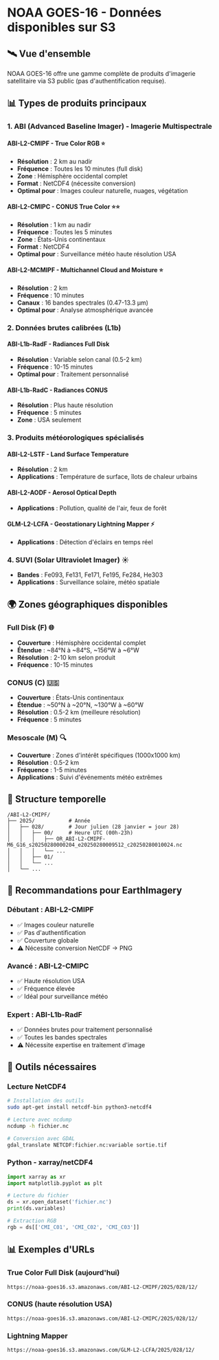# NOAA GOES-16 - Données disponibles sur S3

## 🛰️ Vue d'ensemble

NOAA GOES-16 offre une gamme complète de produits d'imagerie satellitaire via S3 public (pas d'authentification requise).

## 📊 Types de produits principaux

### 1. **ABI (Advanced Baseline Imager) - Imagerie Multispectrale**

#### **ABI-L2-CMIPF** - True Color RGB ⭐
- **Résolution** : 2 km au nadir
- **Fréquence** : Toutes les 10 minutes (full disk)
- **Zone** : Hémisphère occidental complet
- **Format** : NetCDF4 (nécessite conversion)
- **Optimal pour** : Images couleur naturelle, nuages, végétation

#### **ABI-L2-CMIPC** - CONUS True Color ⭐⭐
- **Résolution** : 1 km au nadir  
- **Fréquence** : Toutes les 5 minutes
- **Zone** : États-Unis continentaux
- **Format** : NetCDF4
- **Optimal pour** : Surveillance météo haute résolution USA

#### **ABI-L2-MCMIPF** - Multichannel Cloud and Moisture ⭐
- **Résolution** : 2 km
- **Fréquence** : 10 minutes
- **Canaux** : 16 bandes spectrales (0.47-13.3 μm)
- **Optimal pour** : Analyse atmosphérique avancée

### 2. **Données brutes calibrées (L1b)**

#### **ABI-L1b-RadF** - Radiances Full Disk
- **Résolution** : Variable selon canal (0.5-2 km)
- **Fréquence** : 10-15 minutes
- **Optimal pour** : Traitement personnalisé

#### **ABI-L1b-RadC** - Radiances CONUS
- **Résolution** : Plus haute résolution
- **Fréquence** : 5 minutes
- **Zone** : USA seulement

### 3. **Produits météorologiques spécialisés**

#### **ABI-L2-LSTF** - Land Surface Temperature
- **Résolution** : 2 km
- **Applications** : Température de surface, îlots de chaleur urbains

#### **ABI-L2-AODF** - Aerosol Optical Depth
- **Applications** : Pollution, qualité de l'air, feux de forêt

#### **GLM-L2-LCFA** - Geostationary Lightning Mapper ⚡
- **Applications** : Détection d'éclairs en temps réel

### 4. **SUVI (Solar Ultraviolet Imager)** ☀️
- **Bandes** : Fe093, Fe131, Fe171, Fe195, Fe284, He303
- **Applications** : Surveillance solaire, météo spatiale

## 🌍 Zones géographiques disponibles

### **Full Disk (F)** 🌐
- **Couverture** : Hémisphère occidental complet
- **Étendue** : ~84°N à ~84°S, ~156°W à ~6°W
- **Résolution** : 2-10 km selon produit
- **Fréquence** : 10-15 minutes

### **CONUS (C)** 🇺🇸  
- **Couverture** : États-Unis continentaux
- **Étendue** : ~50°N à ~20°N, ~130°W à ~60°W
- **Résolution** : 0.5-2 km (meilleure résolution)
- **Fréquence** : 5 minutes

### **Mesoscale (M)** 🔍
- **Couverture** : Zones d'intérêt spécifiques (1000x1000 km)
- **Résolution** : 0.5-2 km
- **Fréquence** : 1-5 minutes
- **Applications** : Suivi d'événements météo extrêmes

## 📅 Structure temporelle

```
/ABI-L2-CMIPF/
├── 2025/           # Année
│   ├── 028/        # Jour julien (28 janvier = jour 28)
│   │   ├── 00/     # Heure UTC (00h-23h)
│   │   │   ├── OR_ABI-L2-CMIPF-M6_G16_s20250280000204_e20250280009512_c20250280010024.nc
│   │   │   └── ...
│   │   ├── 01/
│   │   └── ...
│   └── ...
```

## 🎯 Recommandations pour EarthImagery

### **Débutant** : ABI-L2-CMIPF
- ✅ Images couleur naturelle
- ✅ Pas d'authentification
- ✅ Couverture globale
- ⚠️ Nécessite conversion NetCDF → PNG

### **Avancé** : ABI-L2-CMIPC  
- ✅ Haute résolution USA
- ✅ Fréquence élevée
- ✅ Idéal pour surveillance météo

### **Expert** : ABI-L1b-RadF
- ✅ Données brutes pour traitement personnalisé
- ✅ Toutes les bandes spectrales
- ⚠️ Nécessite expertise en traitement d'image

## 🔧 Outils nécessaires

### **Lecture NetCDF4**
```bash
# Installation des outils
sudo apt-get install netcdf-bin python3-netcdf4

# Lecture avec ncdump
ncdump -h fichier.nc

# Conversion avec GDAL
gdal_translate NETCDF:fichier.nc:variable sortie.tif
```

### **Python - xarray/netCDF4**
```python
import xarray as xr
import matplotlib.pyplot as plt

# Lecture du fichier
ds = xr.open_dataset('fichier.nc')
print(ds.variables)

# Extraction RGB
rgb = ds[['CMI_C01', 'CMI_C02', 'CMI_C03']]
```

## 📊 Exemples d'URLs

### True Color Full Disk (aujourd'hui)
```
https://noaa-goes16.s3.amazonaws.com/ABI-L2-CMIPF/2025/028/12/
```

### CONUS (haute résolution USA)  
```
https://noaa-goes16.s3.amazonaws.com/ABI-L2-CMIPC/2025/028/12/
```

### Lightning Mapper
```
https://noaa-goes16.s3.amazonaws.com/GLM-L2-LCFA/2025/028/12/
```
